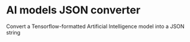 # AI models JSON converter

Convert a Tensorflow-formatted Artificial Intelligence model into a JSON string
